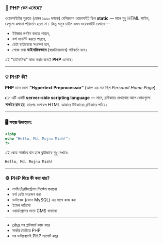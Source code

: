 ### 🧩 PHP কেন এসেছে?

ওয়েবসাইটের শুরুতে (যেমন ১৯৯০ দশকে) বেশিরভাগ ওয়েবসাইট ছিল **static** — মানে শুধু HTML ফাইল, যেগুলো কখনো পরিবর্তন হতো না।
কিন্তু মানুষ চাইল এমন ওয়েবসাইট যেখানে —

* ইউজার লগইন করতে পারবে,
* ফর্ম সাবমিট করতে পারবে,
* ডেটা ডাটাবেজে সংরক্ষণ হবে,
* পেজে তথ্য **ডাইনামিকভাবে** (স্বয়ংক্রিয়ভাবে) পরিবর্তন হবে।

এই “ডাইনামিক” কাজ করার জন্যই **PHP** এসেছে।

---

### 💡 PHP কী?

**PHP** মানে হলো **“Hypertext Preprocessor”**
(আগে এর নাম ছিল *Personal Home Page*).

👉 এটি একটি **server-side scripting language** —
মানে, ব্রাউজারে দেখানোর আগে কোডগুলো **সার্ভারে রান হয়**, তারপর ফলাফল HTML আকারে ইউজারের ব্রাউজারে পাঠায়।

---

### 🖥️ সহজ উদাহরণ:

```php
<?php
echo "Hello, Md. Mojnu Miah!";
?>
```

এই কোড সার্ভারে রান হলে ব্রাউজারে শুধু দেখাবে:

```
Hello, Md. Mojnu Miah!
```

---

### ⚙️ PHP দিয়ে কী করা যায়?

* লগইন/রেজিস্ট্রেশন সিস্টেম বানানো
* ফর্ম ডেটা সংরক্ষণ করা
* ডাটাবেজ (যেমন MySQL) এর সাথে কাজ করা
* ইমেল পাঠানো
* ওয়ার্ডপ্রেসের মতো CMS বানানো
---

- php সব প্লাটফর্মে কাজ করে
- সার্ভার তৈরিতে PHP 
- সব ডাটাবেসেই PHP সাপোর্ট করে
